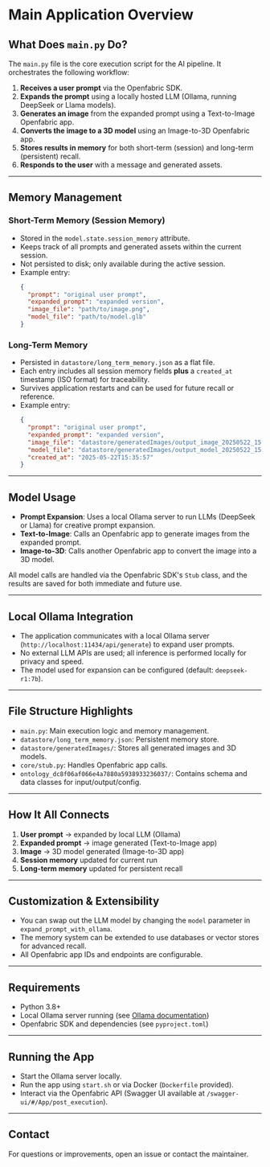 # Main Application Overview

## What Does `main.py` Do?

The `main.py` file is the core execution script for the AI pipeline. It orchestrates the following workflow:

1. **Receives a user prompt** via the Openfabric SDK.
2. **Expands the prompt** using a locally hosted LLM (Ollama, running DeepSeek or Llama models).
3. **Generates an image** from the expanded prompt using a Text-to-Image Openfabric app.
4. **Converts the image to a 3D model** using an Image-to-3D Openfabric app.
5. **Stores results in memory** for both short-term (session) and long-term (persistent) recall.
6. **Responds to the user** with a message and generated assets.

---

## Memory Management

### Short-Term Memory (Session Memory)
- Stored in the `model.state.session_memory` attribute.
- Keeps track of all prompts and generated assets within the current session.
- Not persisted to disk; only available during the active session.
- Example entry:
  ```json
  {
    "prompt": "original user prompt",
    "expanded_prompt": "expanded version",
    "image_file": "path/to/image.png",
    "model_file": "path/to/model.glb"
  }
  ```

### Long-Term Memory
- Persisted in `datastore/long_term_memory.json` as a flat file.
- Each entry includes all session memory fields **plus** a `created_at` timestamp (ISO format) for traceability.
- Survives application restarts and can be used for future recall or reference.
- Example entry:
  ```json
  {
    "prompt": "original user prompt",
    "expanded_prompt": "expanded version",
    "image_file": "datastore/generatedImages/output_image_20250522_153557.png",
    "model_file": "datastore/generatedImages/output_model_20250522_153557.glb",
    "created_at": "2025-05-22T15:35:57"
  }
  ```

---

## Model Usage
- **Prompt Expansion**: Uses a local Ollama server to run LLMs (DeepSeek or Llama) for creative prompt expansion.
- **Text-to-Image**: Calls an Openfabric app to generate images from the expanded prompt.
- **Image-to-3D**: Calls another Openfabric app to convert the image into a 3D model.

All model calls are handled via the Openfabric SDK's `Stub` class, and the results are saved for both immediate and future use.

---

## Local Ollama Integration
- The application communicates with a local Ollama server (`http://localhost:11434/api/generate`) to expand user prompts.
- No external LLM APIs are used; all inference is performed locally for privacy and speed.
- The model used for expansion can be configured (default: `deepseek-r1:7b`).

---

## File Structure Highlights
- `main.py`: Main execution logic and memory management.
- `datastore/long_term_memory.json`: Persistent memory store.
- `datastore/generatedImages/`: Stores all generated images and 3D models.
- `core/stub.py`: Handles Openfabric app calls.
- `ontology_dc8f06af066e4a7880a5938933236037/`: Contains schema and data classes for input/output/config.

---

## How It All Connects
1. **User prompt** → expanded by local LLM (Ollama)
2. **Expanded prompt** → image generated (Text-to-Image app)
3. **Image** → 3D model generated (Image-to-3D app)
4. **Session memory** updated for current run
5. **Long-term memory** updated for persistent recall

---

## Customization & Extensibility
- You can swap out the LLM model by changing the `model` parameter in `expand_prompt_with_ollama`.
- The memory system can be extended to use databases or vector stores for advanced recall.
- All Openfabric app IDs and endpoints are configurable.

---

## Requirements
- Python 3.8+
- Local Ollama server running (see [Ollama documentation](https://ollama.com/))
- Openfabric SDK and dependencies (see `pyproject.toml`)

---

## Running the App
- Start the Ollama server locally.
- Run the app using `start.sh` or via Docker (`Dockerfile` provided).
- Interact via the Openfabric API (Swagger UI available at `/swagger-ui/#/App/post_execution`).

---

## Contact
For questions or improvements, open an issue or contact the maintainer. 